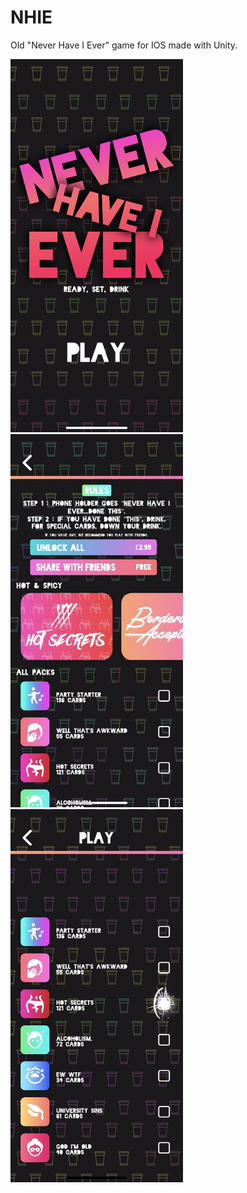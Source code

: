 # NHIE
Old "Never Have I Ever" game for IOS made with Unity.

<img src="https://github.com/SecureCake/NHIE/blob/e96a229ccfcfe441a62049bc917d2aa8fa39bbc2/s1.PNG" width="276" height="597">
<img src="https://github.com/SecureCake/NHIE/blob/e96a229ccfcfe441a62049bc917d2aa8fa39bbc2/s2.PNG" width="276" height="597">
<img src="https://github.com/SecureCake/NHIE/blob/e96a229ccfcfe441a62049bc917d2aa8fa39bbc2/s3.PNG" width="276" height="597">
